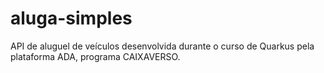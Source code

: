 # aluga-simples
API de aluguel de veículos desenvolvida durante o curso de Quarkus pela plataforma ADA, programa CAIXAVERSO.
